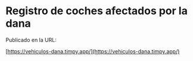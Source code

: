 # Registro de coches afectados por la dana

Publicado en la URL:

[https://vehiculos-dana.timpy.app/](https://vehiculos-dana.timpy.app/)
